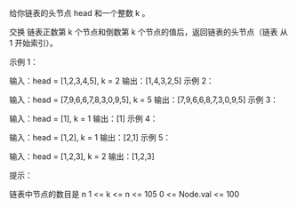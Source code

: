 给你链表的头节点 head 和一个整数 k 。

交换 链表正数第 k 个节点和倒数第 k 个节点的值后，返回链表的头节点（链表 从 1 开始索引）。

示例 1：

输入：head = [1,2,3,4,5], k = 2
输出：[1,4,3,2,5]
示例 2：

输入：head = [7,9,6,6,7,8,3,0,9,5], k = 5
输出：[7,9,6,6,8,7,3,0,9,5]
示例 3：

输入：head = [1], k = 1
输出：[1]
示例 4：

输入：head = [1,2], k = 1
输出：[2,1]
示例 5：

输入：head = [1,2,3], k = 2
输出：[1,2,3]

提示：

链表中节点的数目是 n
1 <= k <= n <= 105
0 <= Node.val <= 100
